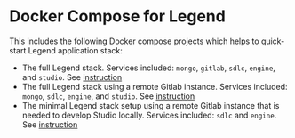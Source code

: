 # Docker Compose for Legend

This includes the following Docker compose projects which helps to quick-start Legend application stack:

- The full Legend stack. Services included: `mongo`, `gitlab`, `sdlc`, `engine`, and `studio`. See [instruction](legend/README.md)
- The full Legend stack using a remote Gitlab instance. Services included: `mongo`, `sdlc`, `engine`, and `studio`. See [instruction](legend-with-remote-gitlab/README.md)
- The minimal Legend stack setup using a remote Gitlab instance that is needed to develop Studio locally. Services included: `sdlc` and `engine`. See [instruction](legend-studio-dev/README.md)
